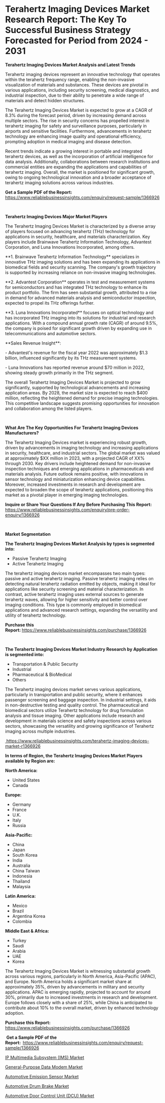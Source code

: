 <p><h1>Terahertz Imaging Devices Market Research Report: The Key To Successful Business Strategy Forecasted for Period from 2024 - 2031</h1></p><p><strong>Terahertz Imaging Devices Market Analysis and Latest Trends</strong></p>
<p><p>Terahertz imaging devices represent an innovative technology that operates within the terahertz frequency range, enabling the non-invasive visualization of materials and substances. These devices are pivotal in various applications, including security screening, medical diagnostics, and industrial inspection, due to their ability to penetrate a wide range of materials and detect hidden structures.</p><p>The Terahertz Imaging Devices Market is expected to grow at a CAGR of 8.3% during the forecast period, driven by increasing demand across multiple sectors. The rise in security concerns has propelled interest in terahertz imaging for safety and surveillance purposes, particularly in airports and sensitive facilities. Furthermore, advancements in terahertz technology are enhancing image quality and operational efficiency, prompting adoption in medical imaging and disease detection.</p><p>Recent trends indicate a growing interest in portable and integrated terahertz devices, as well as the incorporation of artificial intelligence for data analysis. Additionally, collaborations between research institutions and commercial entities are expanding the applications and capabilities of terahertz imaging. Overall, the market is positioned for significant growth, owing to ongoing technological innovation and a broader acceptance of terahertz imaging solutions across various industries.</p></p>
<p><strong>Get a Sample PDF of the Report:&nbsp;</strong> <a href="https://www.reliablebusinessinsights.com/enquiry/request-sample/1366926?utm_campaign=1109&utm_medium=2&utm_source=Github&utm_content=ia&utm_term=11102024&utm_id=terahertz-imaging-devices">https://www.reliablebusinessinsights.com/enquiry/request-sample/1366926</a></p>
<p>&nbsp;</p>
<p><strong>Terahertz Imaging Devices Major Market Players</strong></p>
<p><p>The Terahertz Imaging Devices Market is characterized by a diverse array of players focused on advancing terahertz (THz) technology for applications in security, healthcare, and materials characterization. Key players include Brainwave Terahertz Information Technology, Advantest Corporation, and Luna Innovations Incorporated, among others.</p><p>**1. Brainwave Terahertz Information Technology** specializes in innovative THz imaging solutions and has been expanding its applications in biomedical fields and security scanning. The company's growth trajectory is supported by increasing reliance on non-invasive imaging technologies.</p><p>**2. Advantest Corporation** operates in test and measurement systems for semiconductors and has integrated THz technology to enhance its product portfolio. The firm has seen substantial growth, attributed to a rise in demand for advanced materials analysis and semiconductor inspection, expected to propel its THz offerings further.</p><p>**3. Luna Innovations Incorporated** focuses on optical technology and has incorporated THz imaging into its solutions for industrial and research applications. With a compound annual growth rate (CAGR) of around 9.5%, the company is poised for significant growth driven by expanding use in telecommunications and automotive sectors.</p><p>**Sales Revenue Insight**: </p><p>- Advantest's revenue for the fiscal year 2022 was approximately $1.3 billion, influenced significantly by its THz measurement systems.</p><p>- Luna Innovations has reported revenue around $70 million in 2022, showing steady growth primarily in the THz segment.</p><p>The overall Terahertz Imaging Devices Market is projected to grow significantly, supported by technological advancements and increasing application areas. By 2028, the market size is expected to reach $400 million, reflecting the heightened demand for precise imaging technologies. This competitive landscape suggests promising opportunities for innovation and collaboration among the listed players.</p></p>
<p>&nbsp;</p>
<p><strong>What Are The Key Opportunities For Terahertz Imaging Devices Manufacturers?</strong></p>
<p><p>The Terahertz Imaging Devices market is experiencing robust growth, driven by advancements in imaging technology and increasing applications in security, healthcare, and industrial sectors. The global market was valued at approximately $XX million in 2023, with a projected CAGR of XX% through 2030. Key drivers include heightened demand for non-invasive inspection techniques and emerging applications in pharmaceuticals and materials analysis. Future outlook remains positive, with innovations in sensor technology and miniaturization enhancing device capabilities. Moreover, increased investments in research and development are expected to broaden the scope of terahertz applications, positioning this market as a pivotal player in emerging imaging technologies.</p></p>
<p><strong>Inquire or Share Your Questions If Any Before Purchasing This Report:</strong> <a href="https://www.reliablebusinessinsights.com/enquiry/pre-order-enquiry/1366926?utm_campaign=1109&utm_medium=2&utm_source=Github&utm_content=ia&utm_term=11102024&utm_id=terahertz-imaging-devices">https://www.reliablebusinessinsights.com/enquiry/pre-order-enquiry/1366926</a></p>
<p>&nbsp;</p>
<p><strong>Market Segmentation</strong></p>
<p><strong>The Terahertz Imaging Devices Market Analysis by types is segmented into:</strong></p>
<p><ul><li>Passive Terahertz Imaging</li><li>Active Terahertz Imaging</li></ul></p>
<p><p>The terahertz imaging devices market encompasses two main types: passive and active terahertz imaging. Passive terahertz imaging relies on detecting natural terahertz radiation emitted by objects, making it ideal for applications like security screening and material characterization. In contrast, active terahertz imaging uses external sources to generate terahertz waves, allowing for higher sensitivity and better control over imaging conditions. This type is commonly employed in biomedical applications and advanced research settings, expanding the versatility and utility of terahertz technology.</p></p>
<p><strong>Purchase this Report:&nbsp;</strong><a href="https://www.reliablebusinessinsights.com/purchase/1366926?utm_campaign=1109&utm_medium=2&utm_source=Github&utm_content=ia&utm_term=11102024&utm_id=terahertz-imaging-devices">https://www.reliablebusinessinsights.com/purchase/1366926</a></p>
<p>&nbsp;</p>
<p><strong>The Terahertz Imaging Devices Market Industry Research by Application is segmented into:</strong></p>
<p><ul><li>Transportation & Public Security</li><li>Industrial</li><li>Pharmaceutical & BioMedical</li><li>Others</li></ul></p>
<p><p>The Terahertz imaging devices market serves various applications, particularly in transportation and public security, where it enhances passenger screening and baggage inspection. In industrial settings, it aids in non-destructive testing and quality control. The pharmaceutical and biomedical sectors utilize Terahertz technology for drug formulation analysis and tissue imaging. Other applications include research and development in materials science and safety inspections across various sectors, showcasing the versatility and growing significance of Terahertz imaging across multiple industries.</p></p>
<p><a href="https://www.reliablebusinessinsights.com/terahertz-imaging-devices-market-r1366926?utm_campaign=1109&utm_medium=2&utm_source=Github&utm_content=ia&utm_term=11102024&utm_id=terahertz-imaging-devices">&nbsp;https://www.reliablebusinessinsights.com/terahertz-imaging-devices-market-r1366926</a></p>
<p><strong>In terms of Region, the Terahertz Imaging Devices Market Players available by Region are:</strong></p>
<p>
    <p> <strong> North America: </strong>
        <ul>
            <li>United States</li>
            <li>Canada</li>
        </ul>
        </p> 
    <p> <strong> Europe: </strong>
        <ul>
            <li>Germany</li>
            <li>France</li>
            <li>U.K.</li>
            <li>Italy</li>
            <li>Russia</li>
        </ul>
        </p> 
    <p> <strong> Asia-Pacific: </strong>
        <ul>
            <li>China</li>
            <li>Japan</li>
            <li>South Korea</li>
            <li>India</li>
            <li>Australia</li>
            <li>China Taiwan</li>
            <li>Indonesia</li>
            <li>Thailand</li>
            <li>Malaysia</li>
        </ul>
        </p> 
    <p> <strong> Latin America: </strong>
        <ul>
            <li>Mexico</li>
            <li>Brazil</li>
            <li>Argentina Korea</li>
            <li>Colombia</li>
        </ul>
        </p> 
    <p> <strong> Middle East & Africa: </strong>
        <ul>
            <li>Turkey</li>
            <li>Saudi</li>
            <li>Arabia</li>
            <li>UAE</li>
            <li>Korea</li>
        </ul>
    </p>
    </p>
<p><p>The Terahertz Imaging Devices Market is witnessing substantial growth across various regions, particularly in North America, Asia-Pacific (APAC), and Europe. North America holds a significant market share at approximately 35%, driven by advancements in military and security applications. APAC is emerging rapidly, projected to account for around 30%, primarily due to increased investments in research and development. Europe follows closely with a share of 25%, while China is anticipated to contribute about 10% to the overall market, driven by enhanced technology adoption.</p></p>
<p><strong>Purchase this Report: </strong><a href="https://www.reliablebusinessinsights.com/purchase/1366926?utm_campaign=1109&utm_medium=2&utm_source=Github&utm_content=ia&utm_term=11102024&utm_id=terahertz-imaging-devices">https://www.reliablebusinessinsights.com/purchase/1366926</a></p>
<p>&nbsp;<strong>Get a Sample PDF of the Report:&nbsp;&nbsp;</strong><a href="https://www.reliablebusinessinsights.com/enquiry/request-sample/1366926?utm_campaign=1109&utm_medium=2&utm_source=Github&utm_content=ia&utm_term=11102024&utm_id=terahertz-imaging-devices">https://www.reliablebusinessinsights.com/enquiry/request-sample/1366926</a></p>
<p><strong></strong></p>
<p><p><a href="https://issuu.com/reportprime-2/docs/ip-multimedia-subsystem-ims-market-_5cbb820fcfcd8b?utm_campaign=1109&utm_medium=2&utm_source=Github&utm_content=ia&utm_term=11102024&utm_id=terahertz-imaging-devices">IP Multimedia Subsystem (IMS) Market</a></p><p><a href="https://issuu.com/reportprime-2/docs/general-purpose-data-modem-market-s_b2c9681ad6a4e8?utm_campaign=1109&utm_medium=2&utm_source=Github&utm_content=ia&utm_term=11102024&utm_id=terahertz-imaging-devices">General-Purpose Data Modem Market</a></p><p><a href="https://www.linkedin.com/pulse/automotive-emission-sensor-market-industry-trends-forecast-s5tcc?utm_campaign=1109&utm_medium=2&utm_source=Github&utm_content=ia&utm_term=11102024&utm_id=terahertz-imaging-devices">Automotive Emission Sensor Market</a></p><p><a href="https://www.linkedin.com/pulse/emerging-trends-automotive-drum-brake-market-global-outlook-kwhjc?utm_campaign=1109&utm_medium=2&utm_source=Github&utm_content=ia&utm_term=11102024&utm_id=terahertz-imaging-devices">Automotive Drum Brake Market</a></p><p><a href="https://www.linkedin.com/pulse/automotive-door-control-unit-dcu-market-global-trends-zpq2f?utm_campaign=1109&utm_medium=2&utm_source=Github&utm_content=ia&utm_term=11102024&utm_id=terahertz-imaging-devices">Automotive Door Control Unit (DCU) Market</a></p></p>